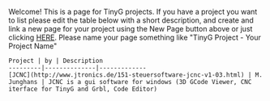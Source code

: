 Welcome! This is a page for TinyG projects. If you have a project you want to list please edit the table below with a short description, and create and link a new page for your project using the New Page button above or just clicking [HERE](https://github.com/synthetos/TinyG/wiki/_new). Please name your page something like "TinyG Project - Your Project Name" 

	Project | by | Description
	---------|--------------|-------------
	[JCNC](http://www.jtronics.de/151-steuersoftware-jcnc-v1-03.html) | M. Junghans | JCNC is a gui software for windows (3D GCode Viewer, CNC iterface for TinyG and Grbl, Code Editor)
